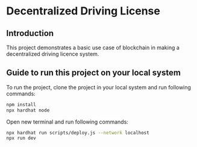 # Decentralized Driving License
## Introduction
This project demonstrates a basic use case of blockchain in making a decentralized driving licence system.

## Guide to run this project on your local system
To run the project, clone the project in your local system and run following commands:

```bash
npm install
npx hardhat node
```
Open new terminal and run following commands:
```bash
npx hardhat run scripts/deploy.js --network localhost
npx run dev
```
